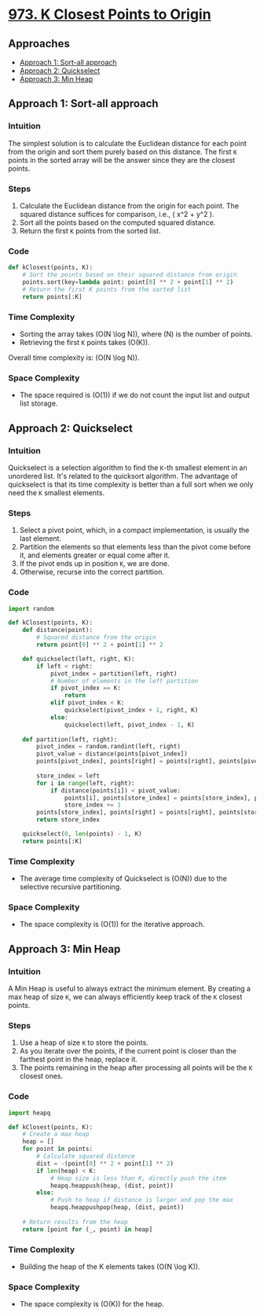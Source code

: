 # [973. K Closest Points to Origin](https://leetcode.com/problems/k-closest-points-to-origin/)

## Approaches
- [Approach 1: Sort-all approach](#approach-1-sort-all-approach)
- [Approach 2: Quickselect](#approach-2-quickselect)
- [Approach 3: Min Heap](#approach-3-min-heap)

## Approach 1: Sort-all approach

### Intuition
The simplest solution is to calculate the Euclidean distance for each point from the origin and sort them purely based on this distance. The first `K` points in the sorted array will be the answer since they are the closest points.

### Steps
1. Calculate the Euclidean distance from the origin for each point. The squared distance suffices for comparison, i.e., \( x^2 + y^2 \).
2. Sort all the points based on the computed squared distance.
3. Return the first `K` points from the sorted list.

### Code
```python
def kClosest(points, K):
    # Sort the points based on their squared distance from origin
    points.sort(key=lambda point: point[0] ** 2 + point[1] ** 2)
    # Return the first K points from the sorted list
    return points[:K]
```

### Time Complexity
- Sorting the array takes \(O(N \log N)\), where \(N\) is the number of points.
- Retrieving the first `K` points takes \(O(K)\).
  
Overall time complexity is: \(O(N \log N)\).

### Space Complexity
- The space required is \(O(1)\) if we do not count the input list and output list storage.

## Approach 2: Quickselect

### Intuition
Quickselect is a selection algorithm to find the `K`-th smallest element in an unordered list. It's related to the quicksort algorithm. The advantage of quickselect is that its time complexity is better than a full sort when we only need the `K` smallest elements.

### Steps
1. Select a pivot point, which, in a compact implementation, is usually the last element.
2. Partition the elements so that elements less than the pivot come before it, and elements greater or equal come after it.
3. If the pivot ends up in position `K`, we are done.
4. Otherwise, recurse into the correct partition.

### Code
```python
import random

def kClosest(points, K):
    def distance(point):
        # Squared distance from the origin
        return point[0] ** 2 + point[1] ** 2

    def quickselect(left, right, K):
        if left < right:
            pivot_index = partition(left, right)
            # Number of elements in the left partition
            if pivot_index == K:
                return
            elif pivot_index < K:
                quickselect(pivot_index + 1, right, K)
            else:
                quickselect(left, pivot_index - 1, K)
    
    def partition(left, right):
        pivot_index = random.randint(left, right)
        pivot_value = distance(points[pivot_index])
        points[pivot_index], points[right] = points[right], points[pivot_index]
        
        store_index = left
        for i in range(left, right):
            if distance(points[i]) < pivot_value:
                points[i], points[store_index] = points[store_index], points[i]
                store_index += 1
        points[store_index], points[right] = points[right], points[store_index]
        return store_index

    quickselect(0, len(points) - 1, K)
    return points[:K]
```

### Time Complexity
- The average time complexity of Quickselect is \(O(N)\) due to the selective recursive partitioning.

### Space Complexity
- The space complexity is \(O(1)\) for the iterative approach.

## Approach 3: Min Heap

### Intuition
A Min Heap is useful to always extract the minimum element. By creating a max heap of size `K`, we can always efficiently keep track of the `K` closest points.

### Steps
1. Use a heap of size `K` to store the points.
2. As you iterate over the points, if the current point is closer than the farthest point in the heap, replace it.
3. The points remaining in the heap after processing all points will be the `K` closest ones.

### Code
```python
import heapq

def kClosest(points, K):
    # Create a max heap
    heap = []
    for point in points:
        # Calculate squared distance
        dist = -(point[0] ** 2 + point[1] ** 2)
        if len(heap) < K:
            # Heap size is less than K, directly push the item
            heapq.heappush(heap, (dist, point))
        else:
            # Push to heap if distance is larger and pop the max
            heapq.heappushpop(heap, (dist, point))
    
    # Return results from the heap
    return [point for (_, point) in heap]
```

### Time Complexity
- Building the heap of the K elements takes \(O(N \log K)\).

### Space Complexity
- The space complexity is \(O(K)\) for the heap.

